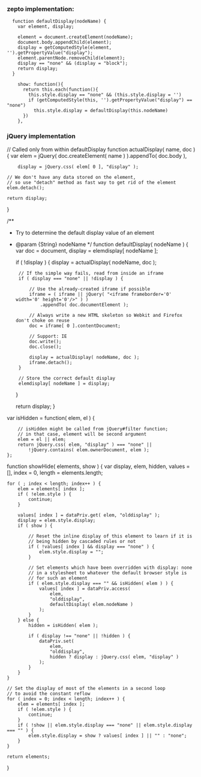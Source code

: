 ###    zepto implementation:

```
  function defaultDisplay(nodeName) {
    var element, display;

    element = document.createElement(nodeName);
    document.body.appendChild(element);
    display = getComputedStyle(element, '').getPropertyValue("display");
    element.parentNode.removeChild(element);
    display == "none" && (display = "block");
    return display;
  }

    show: function(){
      return this.each(function(){
        this.style.display == "none" && (this.style.display = '')
        if (getComputedStyle(this, '').getPropertyValue("display") == "none")
          this.style.display = defaultDisplay(this.nodeName)
      })
    },

```

### jQuery implementation


// Called only from within defaultDisplay
function actualDisplay( name, doc ) {
	var elem = jQuery( doc.createElement( name ) ).appendTo( doc.body ),

		display = jQuery.css( elem[ 0 ], "display" );

	// We don't have any data stored on the element,
	// so use "detach" method as fast way to get rid of the element
	elem.detach();

	return display;
}

/**
 * Try to determine the default display value of an element
 * @param {String} nodeName
 */
function defaultDisplay( nodeName ) {
	var doc = document,
		display = elemdisplay[ nodeName ];

	if ( !display ) {
		display = actualDisplay( nodeName, doc );

		// If the simple way fails, read from inside an iframe
		if ( display === "none" || !display ) {

			// Use the already-created iframe if possible
			iframe = ( iframe || jQuery( "<iframe frameborder='0' width='0' height='0'/>" ) )
				.appendTo( doc.documentElement );

			// Always write a new HTML skeleton so Webkit and Firefox don't choke on reuse
			doc = iframe[ 0 ].contentDocument;

			// Support: IE
			doc.write();
			doc.close();

			display = actualDisplay( nodeName, doc );
			iframe.detach();
		}

		// Store the correct default display
		elemdisplay[ nodeName ] = display;
	}

	return display;
}

var isHidden = function( elem, el ) {

		// isHidden might be called from jQuery#filter function;
		// in that case, element will be second argument
		elem = el || elem;
		return jQuery.css( elem, "display" ) === "none" ||
			!jQuery.contains( elem.ownerDocument, elem );
	};


function showHide( elements, show ) {
	var display, elem, hidden,
		values = [],
		index = 0,
		length = elements.length;

	for ( ; index < length; index++ ) {
		elem = elements[ index ];
		if ( !elem.style ) {
			continue;
		}

		values[ index ] = dataPriv.get( elem, "olddisplay" );
		display = elem.style.display;
		if ( show ) {

			// Reset the inline display of this element to learn if it is
			// being hidden by cascaded rules or not
			if ( !values[ index ] && display === "none" ) {
				elem.style.display = "";
			}

			// Set elements which have been overridden with display: none
			// in a stylesheet to whatever the default browser style is
			// for such an element
			if ( elem.style.display === "" && isHidden( elem ) ) {
				values[ index ] = dataPriv.access(
					elem,
					"olddisplay",
					defaultDisplay( elem.nodeName )
				);
			}
		} else {
			hidden = isHidden( elem );

			if ( display !== "none" || !hidden ) {
				dataPriv.set(
					elem,
					"olddisplay",
					hidden ? display : jQuery.css( elem, "display" )
				);
			}
		}
	}

	// Set the display of most of the elements in a second loop
	// to avoid the constant reflow
	for ( index = 0; index < length; index++ ) {
		elem = elements[ index ];
		if ( !elem.style ) {
			continue;
		}
		if ( !show || elem.style.display === "none" || elem.style.display === "" ) {
			elem.style.display = show ? values[ index ] || "" : "none";
		}
	}

	return elements;
}
